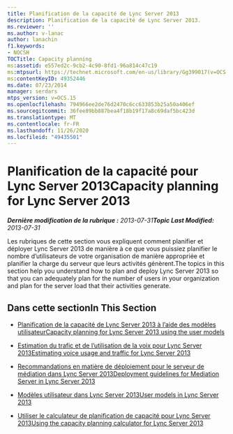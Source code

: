 ```yaml
---
title: Planification de la capacité de Lync Server 2013
description: Planification de la capacité de Lync Server 2013.
ms.reviewer: ''
ms.author: v-lanac
author: lanachin
f1.keywords:
- NOCSH
TOCTitle: Capacity planning
ms:assetid: e557ed2c-9cb2-4c90-8fd1-96a814c47c19
ms:mtpsurl: https://technet.microsoft.com/en-us/library/Gg399017(v=OCS.15)
ms:contentKeyID: 49352446
ms.date: 07/23/2014
manager: serdars
mtps_version: v=OCS.15
ms.openlocfilehash: 794966ee2de76d2470c6cc633853b25a50a406ef
ms.sourcegitcommit: 36fee89bb887bea4f18b19f17a8c69daf5bc423d
ms.translationtype: MT
ms.contentlocale: fr-FR
ms.lasthandoff: 11/26/2020
ms.locfileid: "49435501"
---
```

# <a name="capacity-planning-for-lync-server-2013"></a><span data-ttu-id="ec35b-103">Planification de la capacité pour Lync Server 2013</span><span class="sxs-lookup"><span data-stu-id="ec35b-103">Capacity planning for Lync Server 2013</span></span>

<div data-xmlns="http://www.w3.org/1999/xhtml">

<div class="topic" data-xmlns="http://www.w3.org/1999/xhtml" data-msxsl="urn:schemas-microsoft-com:xslt" data-cs="https://msdn.microsoft.com/">

<div data-asp="https://msdn2.microsoft.com/asp">



</div>

<div id="mainSection">

<div id="mainBody"><span data-ttu-id="ec35b-104">

<span> </span></span><span class="sxs-lookup"><span data-stu-id="ec35b-104">

<span> </span></span></span>

<span data-ttu-id="ec35b-105">_**Dernière modification de la rubrique :** 2013-07-31_</span><span class="sxs-lookup"><span data-stu-id="ec35b-105">_**Topic Last Modified:** 2013-07-31_</span></span>

<span data-ttu-id="ec35b-106">Les rubriques de cette section vous expliquent comment planifier et déployer Lync Server 2013 de manière à ce que vous puissiez planifier le nombre d’utilisateurs de votre organisation de manière appropriée et planifier la charge du serveur que leurs activités génèrent.</span><span class="sxs-lookup"><span data-stu-id="ec35b-106">The topics in this section help you understand how to plan and deploy Lync Server 2013 so that you can adequately plan for the number of users in your organization and plan for the server load that their activities generate.</span></span>

<div>

## <a name="in-this-section"></a><span data-ttu-id="ec35b-107">Dans cette section</span><span class="sxs-lookup"><span data-stu-id="ec35b-107">In This Section</span></span>

  - [<span data-ttu-id="ec35b-108">Planification de la capacité de Lync Server 2013 à l’aide des modèles utilisateur</span><span class="sxs-lookup"><span data-stu-id="ec35b-108">Capacity planning for Lync Server 2013 using the user models</span></span>](lync-server-2013-capacity-planning-using-the-user-models.md)

  - [<span data-ttu-id="ec35b-109">Estimation du trafic et de l’utilisation de la voix pour Lync Server 2013</span><span class="sxs-lookup"><span data-stu-id="ec35b-109">Estimating voice usage and traffic for Lync Server 2013</span></span>](lync-server-2013-estimating-voice-usage-and-traffic.md)

  - [<span data-ttu-id="ec35b-110">Recommandations en matière de déploiement pour le serveur de médiation dans Lync Server 2013</span><span class="sxs-lookup"><span data-stu-id="ec35b-110">Deployment guidelines for Mediation Server in Lync Server 2013</span></span>](lync-server-2013-deployment-guidelines-for-mediation-server.md)

  - [<span data-ttu-id="ec35b-111">Modèles utilisateur dans Lync Server 2013</span><span class="sxs-lookup"><span data-stu-id="ec35b-111">User models in Lync Server 2013</span></span>](lync-server-2013-user-models.md)

  - [<span data-ttu-id="ec35b-112">Utiliser le calculateur de planification de capacité pour Lync Server 2013</span><span class="sxs-lookup"><span data-stu-id="ec35b-112">Using the capacity planning calculator for Lync Server 2013</span></span>](lync-server-2013-capacity-planning-calculator.md)

<span data-ttu-id="ec35b-113"></div>

</div>

<span> </span>

</div>

</div>

</span><span class="sxs-lookup"><span data-stu-id="ec35b-113"></div>

</div>

<span> </span>

</div>

</div>

</span></span></div>

